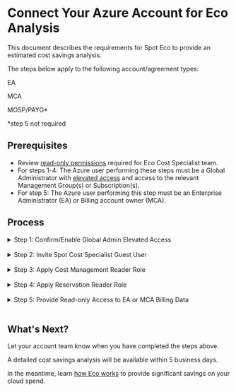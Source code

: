 # Connect Your Azure Account for Eco Analysis

This document describes the requirements for Spot Eco to provide an estimated cost savings analysis.

The steps below apply to the following account/agreement types:

EA

MCA

MOSP/PAYG*

*step 5 not required

## Prerequisites

* Review [read-only permissions](eco/azure-tutorials/access-roles-read-only) required for Eco Cost Specialist team.
* For steps 1-4: The Azure user performing these steps must be a Global Administrator with [elevated access](https://learn.microsoft.com/en-us/azure/role-based-access-control/elevate-access-global-admin#elevate-access-for-a-global-administrator) and access to the relevant Management Group(s) or Subscription(s).
* For step 5: The Azure user performing this step must be an Enterprise Administrator (EA) or Billing account owner (MCA).

## Process

<details>
  <summary markdown="span">Step 1: Confirm/Enable Global Admin Elevated Access</summary>

1. Log into the [Azure portal](https://portal.azure.com/#home).
2. Click Azure Active Directory.
3. In the left pane under Manage, click Properties.
4. At the bottom of the page, move the toggle Access management for Azure resources to Yes.

</details><br>

<details>
  <summary markdown="span">Step 2: Invite Spot Cost Specialist Guest User</summary>

1. Click Users and click New user / Invite external user.
2. In the Invite external user page, enter the following:
* Email: ecoazad@netapp.com  
* Display Name: Eco Cost Specialist (feel free to change).
3. Click Review & Invite (lower left corner) and then Invite.

</details><br>

<details>
  <summary markdown="span">Step 3: Apply Cost Management Reader Role</summary>

* Details for this permission can be found [here](https://learn.microsoft.com/en-us/azure/cost-management-billing/costs/understand-work-scopes).
* Apply this role at the highest level possible, ideally on the Tenant or other Management Group that contains all of the desired Subscriptions. This role can also be applied on a per Subscription basis if needed.

1. Click the Management Group or Subscription(s) you would like to give the Eco Cost Specialist team access to.
2. In the left menu, select Access Control (IAM).
3. Click Add / Add role assignment.
4. Search for and select Cost Management Reader.
5. Click Next in lower left.
6. Click + Select members.
7. In the right pane, search for and select ecoazad@netapp.com.
8. Click Review + assign in the lower left.

</details><br>

<details>
  <summary markdown="span">Step 4: Apply Reservation Reader Role</summary>

* Details for this permission can be found [here](https://learn.microsoft.com/en-us/azure/cost-management-billing/reservations/view-reservations).

1. Click the Reservations Page.
2. Click Role assignments and then Add / Add role assignment.
3. Search for and select Reservation Reader.
4. Click Next in the lower left.
5. Click + Select members.
6. In the right pane, search for and select ecoazad@netapp.com.
7. Click Review + assign in the lower left.

</details><br>

<details>
  <summary markdown="span">Step 5: Provide Read-only Access to EA or MCA Billing Data</summary>


  <details>
    <summary markdown="span">EA</summary>

* Details for this permission can be found [here](https://learn.microsoft.com/en-us/azure/cost-management-billing/manage/understand-ea-roles).

1. Click Cost Management & Billing.
2. In the left menu, select Billing Scopes and then select the appropriate Billing Account Scope.
3. In the left menu, select Access Control (IAM).
4. In the top menu, select + Add / Enterprise administrator.
5. In the right pane, search for and select ecoazad@netapp.com.
6. Check the box for Provide read-only access.
7. Click Add in the lower right.

  </details><br>

  <details>
    <summary markdown="span">MCA</summary>

* Details for this permission can be found [here](https://learn.microsoft.com/en-us/azure/cost-management-billing/manage/understand-mca-roles).  

1. Click Cost Management & Billing.
2. In the left menu, select Access Control (IAM).
3. In the top menu, select + Add.
4. In the right pane, select Billing account reader.
5. Search for and select ecoazad@netapp.com and click Save.

  </details><br>

</details><br>

## What's Next?

Let your account team know when you have completed the steps above.

A detailed cost savings analysis will be available within 5 business days.

In the meantime, learn [how Eco works](eco/azure-tutorials/) to provide significant savings on your cloud spend.
